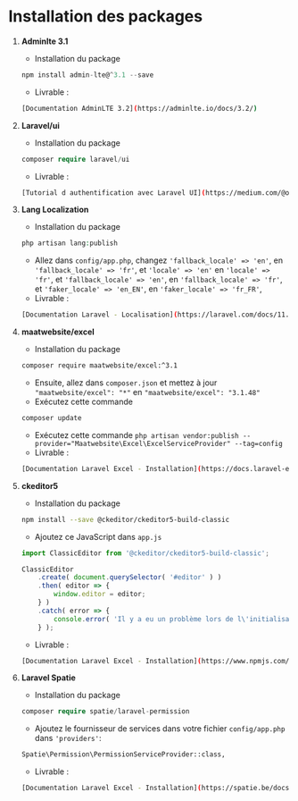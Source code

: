 # Installation des packages

1. **Adminlte 3.1**
   - Installation du package 
   ```js
   npm install admin-lte@^3.1 --save
   ```
   - Livrable :
   ```bash
   [Documentation AdminLTE 3.2](https://adminlte.io/docs/3.2/)
   ```

2. **Laravel/ui**
   - Installation du package 
   ```php
   composer require laravel/ui
   ```
   - Livrable :
   ```bash
   [Tutorial d authentification avec Laravel UI](https://medium.com/@online-web-tutor/laravel-10-authentication-with-laravel-ui-tutorial-ce163cce0af7)
   ```

3. **Lang Localization**
   - Installation du package 
   ```php
   php artisan lang:publish
   ```
   - Allez dans `config/app.php`, changez `'fallback_locale' => 'en'`, en `'fallback_locale' => 'fr'`,
     et `'locale' => 'en'` en `'locale' => 'fr'`,
     et `'fallback_locale' => 'en'`, en `'fallback_locale' => 'fr'`,
     et `'faker_locale' => 'en_EN'`, en `'faker_locale' => 'fr_FR'`,
   - Livrable :
   ```bash
   [Documentation Laravel - Localisation](https://laravel.com/docs/11.x/localization#main-content)
   ```

4. **maatwebsite/excel**
   - Installation du package 
   ```bash
   composer require maatwebsite/excel:^3.1
   ```
   - Ensuite, allez dans `composer.json` et mettez à jour `"maatwebsite/excel": "*"` en `"maatwebsite/excel": "3.1.48"`
   - Exécutez cette commande
   ```bash
   composer update
   ```
   - Exécutez cette commande `php artisan vendor:publish --provider="Maatwebsite\Excel\ExcelServiceProvider" --tag=config`
   - Livrable :
   ```bash
   [Documentation Laravel Excel - Installation](https://docs.laravel-excel.com/3.1/getting-started/installation.html)
   ```

5. **ckeditor5**
   - Installation du package 
   ```bash
   npm install --save @ckeditor/ckeditor5-build-classic
   ```
   - Ajoutez ce JavaScript dans `app.js`
   ```js
   import ClassicEditor from '@ckeditor/ckeditor5-build-classic';

   ClassicEditor
       .create( document.querySelector( '#editor' ) )
       .then( editor => {
           window.editor = editor;
       } )
       .catch( error => {
           console.error( 'Il y a eu un problème lors de l\'initialisation de l\'éditeur.', error );
       } );
   ```
      - Livrable :
   ```bash
   [Documentation Laravel Excel - Installation](https://www.npmjs.com/package/@ckeditor/ckeditor5-build-classic)
   ```

6. **Laravel Spatie**
   - Installation du package 
   ```php
   composer require spatie/laravel-permission
   ```
   - Ajoutez le fournisseur de services dans votre fichier `config/app.php` dans `'providers'`:
   ```bash
   Spatie\Permission\PermissionServiceProvider::class,
   ```
      - Livrable :
   ```bash
   [Documentation Laravel Excel - Installation](https://spatie.be/docs/laravel-permission/v6/installation-laravel)
   ```